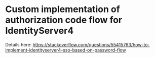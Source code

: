 # Custom implementation of authorization code flow for IdentityServer4

Details here:
https://stackoverflow.com/questions/55415763/how-to-implement-identityserver4-sso-based-on-password-flow
